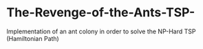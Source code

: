 # The-Revenge-of-the-Ants-TSP-
Implementation of an ant colony in order to solve the NP-Hard TSP (Hamiltonian Path)
